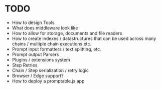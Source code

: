 # TODO

- How to design Tools
- What does middleware look like
- How to allow for storage, documents and file readers
- How to create indexes / datastructures that can be used across many chains / multiple chain executions etc.
- Prompt input formatters / text splitting, etc.
- Prompt output Parsers
- Plugins / extensions system
- Step Retries
- Chain / Step serialization / retry logic
- Browser / Edge support?
- How to deploy a promptable.js app
